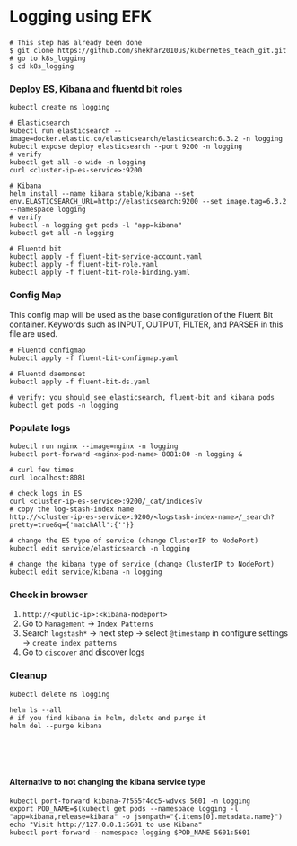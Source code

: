 # Logging using EFK

### 
```
# This step has already been done
$ git clone https://github.com/shekhar2010us/kubernetes_teach_git.git
# go to k8s_logging
$ cd k8s_logging
```

### Deploy ES, Kibana and fluentd bit roles
```
kubectl create ns logging

# Elasticsearch
kubectl run elasticsearch --image=docker.elastic.co/elasticsearch/elasticsearch:6.3.2 -n logging
kubectl expose deploy elasticsearch --port 9200 -n logging
# verify
kubectl get all -o wide -n logging
curl <cluster-ip-es-service>:9200

# Kibana
helm install --name kibana stable/kibana --set env.ELASTICSEARCH_URL=http://elasticsearch:9200 --set image.tag=6.3.2 --namespace logging
# verify
kubectl -n logging get pods -l "app=kibana"
kubectl get all -n logging

# Fluentd bit
kubectl apply -f fluent-bit-service-account.yaml
kubectl apply -f fluent-bit-role.yaml
kubectl apply -f fluent-bit-role-binding.yaml
```

### Config Map
This config map will be used as the base configuration of the Fluent Bit container. Keywords such as INPUT, OUTPUT, FILTER, and PARSER in this file are used.

```
# Fluentd configmap
kubectl apply -f fluent-bit-configmap.yaml

# Fluentd daemonset
kubectl apply -f fluent-bit-ds.yaml

# verify: you should see elasticsearch, fluent-bit and kibana pods
kubectl get pods -n logging
```

### Populate logs

```
kubectl run nginx --image=nginx -n logging
kubectl port-forward <nginx-pod-name> 8081:80 -n logging &

# curl few times
curl localhost:8081

# check logs in ES
curl <cluster-ip-es-service>:9200/_cat/indices?v
# copy the log-stash-index name
http://<cluster-ip-es-service>:9200/<logstash-index-name>/_search?pretty=true&q={'matchAll':{''}}

# change the ES type of service (change ClusterIP to NodePort)
kubectl edit service/elasticsearch -n logging

# change the kibana type of service (change ClusterIP to NodePort)
kubectl edit service/kibana -n logging
```

### Check in browser
1. `http://<public-ip>:<kibana-nodeport>`
2. Go to `Management` -> `Index Patterns`
3. Search `logstash*` -> next step -> select `@timestamp` in configure settings -> `create index patterns`
4. Go to `discover` and discover logs


### Cleanup

```
kubectl delete ns logging

helm ls --all
# if you find kibana in helm, delete and purge it
helm del --purge kibana
```


<br><br><br>
#### Alternative to not changing the kibana service type
```
kubectl port-forward kibana-7f555f4dc5-wdvxs 5601 -n logging
export POD_NAME=$(kubectl get pods --namespace logging -l "app=kibana,release=kibana" -o jsonpath="{.items[0].metadata.name}")
echo "Visit http://127.0.0.1:5601 to use Kibana"
kubectl port-forward --namespace logging $POD_NAME 5601:5601
```



